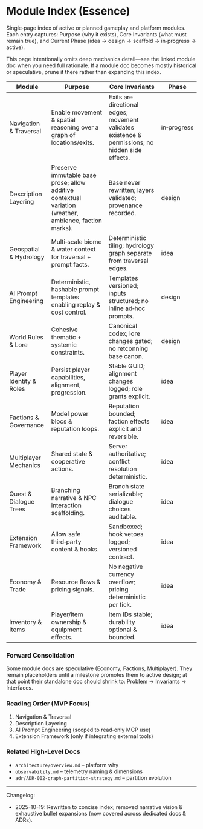 # Module Index (Essence)

Single‑page index of active or planned gameplay and platform modules. Each entry captures: Purpose (why it exists), Core Invariants (what must remain true), and Current Phase (idea → design → scaffold → in‑progress → active).

This page intentionally omits deep mechanics detail—see the linked module doc when you need full rationale. If a module doc becomes mostly historical or speculative, prune it there rather than expanding this index.

| Module                  | Purpose                                                                                                | Core Invariants                                                                                  | Phase       |
| ----------------------- | ------------------------------------------------------------------------------------------------------ | ------------------------------------------------------------------------------------------------ | ----------- |
| Navigation & Traversal  | Enable movement & spatial reasoning over a graph of locations/exits.                                   | Exits are directional edges; movement validates existence & permissions; no hidden side effects. | in‑progress |
| Description Layering    | Preserve immutable base prose; allow additive contextual variation (weather, ambience, faction marks). | Base never rewritten; layers validated; provenance recorded.                                     | design      |
| Geospatial & Hydrology  | Multi‑scale biome & water context for traversal + prompt facts.                                        | Deterministic tiling; hydrology graph separate from traversal edges.                             | idea        |
| AI Prompt Engineering   | Deterministic, hashable prompt templates enabling replay & cost control.                               | Templates versioned; inputs structured; no inline ad‑hoc prompts.                                | design      |
| World Rules & Lore      | Cohesive thematic + systemic constraints.                                                              | Canonical codex; lore changes gated; no retconning base canon.                                   | design      |
| Player Identity & Roles | Persist player capabilities, alignment, progression.                                                   | Stable GUID; alignment changes logged; role grants explicit.                                     | idea        |
| Factions & Governance   | Model power blocs & reputation loops.                                                                  | Reputation bounded; faction effects explicit and reversible.                                     | idea        |
| Multiplayer Mechanics   | Shared state & cooperative actions.                                                                    | Server authoritative; conflict resolution deterministic.                                         | idea        |
| Quest & Dialogue Trees  | Branching narrative & NPC interaction scaffolding.                                                     | Branch state serializable; dialogue choices auditable.                                           | idea        |
| Extension Framework     | Allow safe third‑party content & hooks.                                                                | Sandboxed; hook vetoes logged; versioned contract.                                               | idea        |
| Economy & Trade         | Resource flows & pricing signals.                                                                      | No negative currency overflow; pricing deterministic per tick.                                   | idea        |
| Inventory & Items       | Player/item ownership & equipment effects.                                                             | Item IDs stable; durability optional & bounded.                                                  | idea        |

### Forward Consolidation

Some module docs are speculative (Economy, Factions, Multiplayer). They remain placeholders until a milestone promotes them to active design; at that point their standalone doc should shrink to: Problem → Invariants → Interfaces.

### Reading Order (MVP Focus)

1. Navigation & Traversal
2. Description Layering
3. AI Prompt Engineering (scoped to read‑only MCP use)
4. Extension Framework (only if integrating external tools)

### Related High‑Level Docs

-   `architecture/overview.md` – platform why
-   `observability.md` – telemetry naming & dimensions
-   `adr/ADR-002-graph-partition-strategy.md` – partition evolution

---

Changelog:

-   2025-10-19: Rewritten to concise index; removed narrative vision & exhaustive bullet expansions (now covered across dedicated docs & ADRs).
